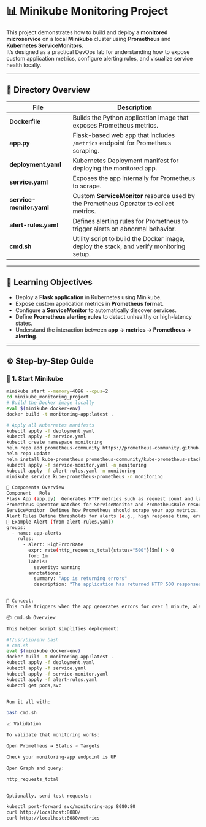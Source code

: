 # 📊 Minikube Monitoring Project

This project demonstrates how to build and deploy a **monitored microservice** on a local **Minikube** cluster using **Prometheus** and **Kubernetes ServiceMonitors**.  
It’s designed as a practical DevOps lab for understanding how to expose custom application metrics, configure alerting rules, and visualize service health locally.

---

## 📁 Directory Overview

| File | Description |
|------|--------------|
| **Dockerfile** | Builds the Python application image that exposes Prometheus metrics. |
| **app.py** | Flask-based web app that includes `/metrics` endpoint for Prometheus scraping. |
| **deployment.yaml** | Kubernetes Deployment manifest for deploying the monitored app. |
| **service.yaml** | Exposes the app internally for Prometheus to scrape. |
| **service-monitor.yaml** | Custom **ServiceMonitor** resource used by the Prometheus Operator to collect metrics. |
| **alert-rules.yaml** | Defines alerting rules for Prometheus to trigger alerts on abnormal behavior. |
| **cmd.sh** | Utility script to build the Docker image, deploy the stack, and verify monitoring setup. |

---

## 🧠 Learning Objectives

- Deploy a **Flask application** in Kubernetes using Minikube.  
- Expose custom application metrics in **Prometheus format**.  
- Configure a **ServiceMonitor** to automatically discover services.  
- Define **Prometheus alerting rules** to detect unhealthy or high-latency states.  
- Understand the interaction between **app → metrics → Prometheus → alerting**.  

---

## ⚙️ Step-by-Step Guide

### 🧱 1. Start Minikube
```bash
minikube start --memory=4096 --cpus=2
cd minikube_monitoring_project
# Build the Docker image locally
eval $(minikube docker-env)
docker build -t monitoring-app:latest .

# Apply all Kubernetes manifests
kubectl apply -f deployment.yaml
kubectl apply -f service.yaml
kubectl create namespace monitoring
helm repo add prometheus-community https://prometheus-community.github.io/helm-charts
helm repo update
helm install kube-prometheus prometheus-community/kube-prometheus-stack -n monitoring
kubectl apply -f service-monitor.yaml -n monitoring
kubectl apply -f alert-rules.yaml -n monitoring
minikube service kube-prometheus-prometheus -n monitoring

🧩 Components Overview
Component	Role
Flask App (app.py)	Generates HTTP metrics such as request count and latency.
Prometheus Operator	Watches for ServiceMonitor and PrometheusRule resources.
ServiceMonitor	Defines how Prometheus should scrape your app metrics.
Alert Rules	Define thresholds for alerts (e.g., high response time, error rate).
🧰 Example Alert (from alert-rules.yaml)
groups:
  - name: app-alerts
    rules:
      - alert: HighErrorRate
        expr: rate(http_requests_total{status="500"}[5m]) > 0
        for: 1m
        labels:
          severity: warning
        annotations:
          summary: "App is returning errors"
          description: "The application has returned HTTP 500 responses in the past 5 minutes."


🧠 Concept:
This rule triggers when the app generates errors for over 1 minute, alerting operators to potential backend failures.

📦 cmd.sh Overview

This helper script simplifies deployment:

#!/usr/bin/env bash
# cmd.sh
eval $(minikube docker-env)
docker build -t monitoring-app:latest .
kubectl apply -f deployment.yaml
kubectl apply -f service.yaml
kubectl apply -f service-monitor.yaml
kubectl apply -f alert-rules.yaml
kubectl get pods,svc


Run it all with:

bash cmd.sh

📈 Validation

To validate that monitoring works:

Open Prometheus → Status > Targets

Check your monitoring-app endpoint is UP

Open Graph and query:

http_requests_total


Optionally, send test requests:

kubectl port-forward svc/monitoring-app 8080:80
curl http://localhost:8080/
curl http://localhost:8080/metrics
```
